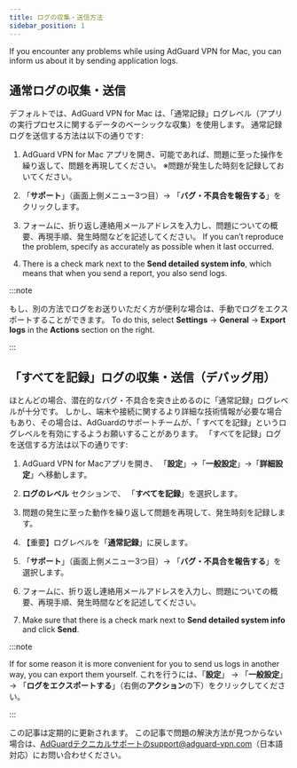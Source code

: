 ```yaml
---
title: ログの収集・送信方法
sidebar_position: 1
---
```


If you encounter any problems while using AdGuard VPN for Mac, you can inform us about it by sending application logs.

## 通常ログの収集・送信

デフォルトでは、AdGuard VPN for Mac は、「通常記録」ログレベル（アプリの実行プロセスに関するデータのベーシックな収集）を使用します。 通常記録ログを送信する方法は以下の通りです:

1. AdGuard VPN for Mac アプリを開き、可能であれば、問題に至った操作を繰り返して、問題を再現してください。 ※問題が発生した時刻を記録しておいてください。

2. 「**サポート**」（画面上側メニュー3つ目）→ 「**バグ・不具合を報告する**」をクリックします。

3. フォームに、折り返し連絡用メールアドレスを入力し、問題についての概要、再現手順、発生時間などを記述してください。 If you can’t reproduce the problem, specify as accurately as possible when it last occurred.

4. There is a check mark next to the **Send detailed system info**, which means that when you send a report, you also send logs.

:::note

もし、別の方法でログをお送りいただく方が便利な場合は、手動でログをエクスポートすることができます。 To do this, select **Settings** → **General** → **Export logs** in the **Actions** section on the right.

:::

## 「すべてを記録」ログの収集・送信（デバッグ用）

ほとんどの場合、潜在的なバグ・不具合を突き止めるのに「通常記録」ログレベルが十分です。 しかし、端末や接続に関するより詳細な技術情報が必要な場合もあり、その場合は、AdGuardのサポートチームが、「 すべてを記録」というログレベルを有効にするようお願いすることがあります。 「すべてを記録」ログを送信する方法は以下の通りです:

1. AdGuard VPN for Macアプリを開き、 「**設定**」→「**一般設定**」→「**詳細設定**」へ移動します。

2. **ログのレベル** セクションで、 「**すべてを記録**」を選択します。

3. 問題の発生に至った動作を繰り返して問題を再現して、発生時刻を記録します。

4. 【重要】ログレベルを「**通常記録**」に戻します。

5. 「**サポート**」（画面上側メニュー3つ目）→ 「**バグ・不具合を報告する**」を選択します。

6. フォームに、折り返し連絡用メールアドレスを入力し、問題についての概要、再現手順、発生時間などを記述してください。

7. Make sure that there is a check mark next to **Send detailed system info** and click **Send**.

:::note

If for some reason it is more convenient for you to send us logs in another way, you can export them yourself. これを行うには、「**設定**」 → 「**一般設定**」 → 「**ログをエクスポートする**」（右側の**アクション**の下）をクリックしてください。

:::

この記事は定期的に更新されます。 この記事で問題の解決方法が見つからない場合は、AdGuardテクニカルサポートのsupport@adguard-vpn.com（日本語対応）にお問い合わせください。
